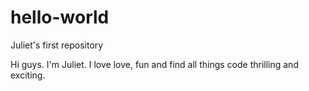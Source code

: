 # hello-world
Juliet's first repository


Hi guys. I'm Juliet. I love love, fun and find all things code thrilling and exciting.
